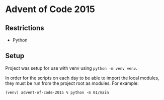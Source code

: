 # Advent of Code 2015

## Restrictions

* Python

## Setup

Project was setup for use with venv using `python -m venv venv`.

In order for the scripts on each day to be able to import the local modules, they must be run from the project root as modules. For example:

```
(venv) advent-of-code-2015 % python -m 01/main
```
